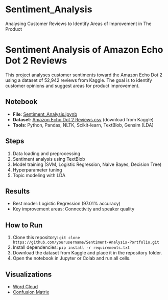 # Sentiment_Analysis
Analysing Customer Reviews to Identify Areas of Improvement in The Product

# Sentiment Analysis of Amazon Echo Dot 2 Reviews

This project analyses customer sentiments toward the Amazon Echo Dot 2 using a dataset of 52,942 reviews from Kaggle. The goal is to identify customer opinions and suggest areas for product improvement.

## Notebook
- **File**: [Sentiment_Analysis.ipynb](Sentiment_Analysis.ipynb)
- **Dataset**: [Amazon Echo Dot 2 Reviews.csv](https://www.kaggle.com/datasets/linzey/amazon-echo-dot-2-reviews) (download from Kaggle)
- **Tools**: Python, Pandas, NLTK, Scikit-learn, TextBlob, Gensim (LDA)

## Steps
1. Data loading and preprocessing
2. Sentiment analysis using TextBlob
3. Model training (SVM, Logistic Regression, Naive Bayes, Decision Tree)
4. Hyperparameter tuning
5. Topic modeling with LDA

## Results
- Best model: Logistic Regression (97.01% accuracy)
- Key improvement areas: Connectivity and speaker quality

## How to Run
1. Clone this repository: `git clone https://github.com/yourusername/Sentiment-Analysis-Portfolio.git`
2. Install dependencies: `pip install -r requirements.txt`
3. Download the dataset from Kaggle and place it in the repository folder.
4. Open the notebook in Jupyter or Colab and run all cells.

## Visualizations
- [Word Cloud](wordcloud.png)
- [Confusion Matrix](confusion_matrix.png)
